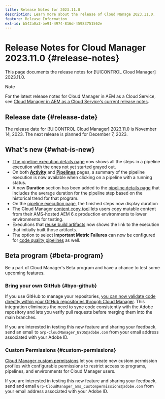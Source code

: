 ```yaml
---
title: Release Notes for 2023.11.0
description: Learn more about the release of Cloud Manage 2023.11.0.
feature: Release Information
exl-id: b542a0a3-be91-4974-816d-45983751562e
---
```

# Release Notes for Cloud Manager 2023.11.0 {#release-notes}

This page documents the release notes for [!UICONTROL Cloud Manager] 2023.11.0.

>[!NOTE]
>
>For the latest release notes for Cloud Manager in AEM as a Cloud Service, see [Cloud Manager in AEM as a Cloud Service's current release notes](https://experienceleague.adobe.com/en/docs/experience-manager-cloud-service/content/release-notes/cloud-manager/current).

## Release date {#release-date}

The release date for [!UICONTROL Cloud Manager] 2023.11.0 is November 14, 2023. The next release is planned for December 7, 2023.

## What's new {#what-is-new}

* [The pipeline execution details page](/help/using/managing-pipelines.md#view-details) now shows all the steps in a pipeline execution with the ones not yet started grayed out.
* On both **[Activity](/help/using/managing-pipelines.md#activity)** and **[Pipelines](/help/using/managing-pipelines.md#pipelines)** pages, a summary of the pipeline execution is now available when clicking on a pipeline with a running status.
* A new **Duration** section has been added to the [pipeline details page](/help/using/managing-pipelines.md#view-details) that includes the average duration for the pipeline step based on the historical trend for that program.
* On the [pipeline execution page](/help/using/managing-pipelines.md#activity-window), the finished steps now display duration
* The Cloud Manager [content copy tool](/help/using/content-copy.md) lets users copy mutable content from their AMS-hosted AEM 6.x production environments to lower environments for testing.
* Executions that [reuse build artifacts](/help/getting-started/project-setup.md#build-artifact-reuse) now shows the link to the execution that initially built those artifacts. 
* The option to select **Important Metric Failures** can now be configured for [code quality pipelines](/help/using/non-production-pipelines.md) as well.

## Beta program {#beta-program}

Be a part of Cloud Manager's Beta program and have a chance to test some upcoming features.

### Bring your own GitHub {#byo-github}

If you use GitHub to manage your repositories, [you can now validate code directly within your GitHub repositories through Cloud Manager](/help/managing-code/private-repositories.md). This integration eliminates the need to sync code consistently with the Adobe repository and lets you verify pull requests before merging them into the main branches.

If you are interested in testing this new feature and sharing your feedback, send an email to `Grp-CloudManager_BYOG@adobe.com` from your email address associated with your Adobe ID.

### Custom Permissions {#custom-permissions}

[Cloud Manager custom permissions](/help/using/custom-permissions.md) let you create new custom permission profiles with configurable permissions to restrict access to programs, pipelines, and environments for Cloud Manager users.

If you are interested in testing this new feature and sharing your feedback, send and email `Grp-CloudManager_ams_custompermissions@adobe.com` from your email address associated with your Adobe ID.
